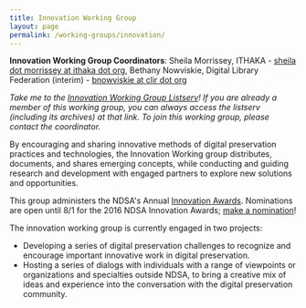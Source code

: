 ```yaml
---
title: Innovation Working Group
layout: page
permalink: /working-groups/innovation/
---
```

**Innovation Working Group Coordinators**: Sheila Morrissey, ITHAKA - <a href="mailto:sheila(dot)morrissey(at)ithaka(dot)org">sheila dot morrissey at ithaka dot org</a>, Bethany Nowviskie, Digital Library Federation (interim) - <a href="mailto:bnowviskie(at)clir(dot)org">bnowviskie at clir dot org</a>

*Take me to the [Innovation Working Group Listserv](http://lists.clir.org/cgi-bin/wa?A0=NDSA-INNOVATION)! If you are already a member of this working group, you can always access the listserv (including its archives) at that link. To join this working group, please contact the coordinator.*

By encouraging and sharing innovative methods of digital preservation practices and technologies, the Innovation Working group distributes, documents, and shares emerging concepts, while conducting and guiding research and development with engaged partners to explore new solutions and opportunities.

This group administers the NDSA's Annual [Innovation Awards](/awards/). Nominations are open until 8/1 for the 2016 NDSA Innovation Awards; [make a nomination](https://www.surveymonkey.com/r/ndsa2016innovationawards)!

The innovation working group is currently engaged in two projects:

- Developing a series of digital preservation challenges to recognize and encourage important innovative work in digital preservation.
- Hosting a series of dialogs with individuals with a range of viewpoints or organizations and specialties outside NDSA, to bring a creative mix of ideas and experience into the conversation with the digital preservation community.

